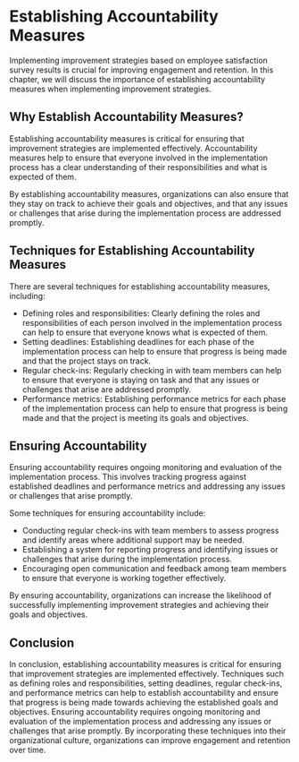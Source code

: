 # Establishing Accountability Measures

Implementing improvement strategies based on employee satisfaction survey results is crucial for improving engagement and retention. In this chapter, we will discuss the importance of establishing accountability measures when implementing improvement strategies.

Why Establish Accountability Measures?
--------------------------------------

Establishing accountability measures is critical for ensuring that improvement strategies are implemented effectively. Accountability measures help to ensure that everyone involved in the implementation process has a clear understanding of their responsibilities and what is expected of them.

By establishing accountability measures, organizations can also ensure that they stay on track to achieve their goals and objectives, and that any issues or challenges that arise during the implementation process are addressed promptly.

Techniques for Establishing Accountability Measures
---------------------------------------------------

There are several techniques for establishing accountability measures, including:

* Defining roles and responsibilities: Clearly defining the roles and responsibilities of each person involved in the implementation process can help to ensure that everyone knows what is expected of them.
* Setting deadlines: Establishing deadlines for each phase of the implementation process can help to ensure that progress is being made and that the project stays on track.
* Regular check-ins: Regularly checking in with team members can help to ensure that everyone is staying on task and that any issues or challenges that arise are addressed promptly.
* Performance metrics: Establishing performance metrics for each phase of the implementation process can help to ensure that progress is being made and that the project is meeting its goals and objectives.

Ensuring Accountability
-----------------------

Ensuring accountability requires ongoing monitoring and evaluation of the implementation process. This involves tracking progress against established deadlines and performance metrics and addressing any issues or challenges that arise promptly.

Some techniques for ensuring accountability include:

* Conducting regular check-ins with team members to assess progress and identify areas where additional support may be needed.
* Establishing a system for reporting progress and identifying issues or challenges that arise during the implementation process.
* Encouraging open communication and feedback among team members to ensure that everyone is working together effectively.

By ensuring accountability, organizations can increase the likelihood of successfully implementing improvement strategies and achieving their goals and objectives.

Conclusion
----------

In conclusion, establishing accountability measures is critical for ensuring that improvement strategies are implemented effectively. Techniques such as defining roles and responsibilities, setting deadlines, regular check-ins, and performance metrics can help to establish accountability and ensure that progress is being made towards achieving the established goals and objectives. Ensuring accountability requires ongoing monitoring and evaluation of the implementation process and addressing any issues or challenges that arise promptly. By incorporating these techniques into their organizational culture, organizations can improve engagement and retention over time.
